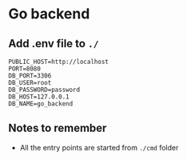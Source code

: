 # Go backend

## Add .env file to `./`
```
PUBLIC_HOST=http://localhost
PORT=8080
DB_PORT=3306
DB_USER=root
DB_PASSWORD=password
DB_HOST=127.0.0.1
DB_NAME=go_backend
``` 

## Notes to remember
- All the entry points are started from `./cmd` folder

